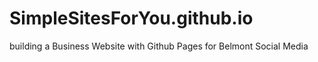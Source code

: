 # SimpleSitesForYou.github.io
building a Business Website with Github Pages for Belmont Social Media
